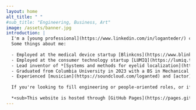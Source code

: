 ```yaml
---
layout: home
alt_title: " "
#sub_title: "Engineering, Business, Art"
image: /assets/banner.jpg
introduction: |
  I'm a [young professional](https://www.linkedin.com/in/loganteder/) currently working primarily as a software engineer.
  Some things about me:
  
  - Employed at the medical device startup [Blinkcns](https://www.blinkcns.com/) (Charleston, SC) for over five years in various roles involving full-stack software engineering, hardware deployment, clinical research, management, and design.
  - Employed at the consumer technology startup [LUMIQ](https://lumiq.tech/) (also Charleston) since April as an engineer, involving GIS and manufacturing.
  - Lead inventor of *[Systems and methods for eyelid localization](https://patents.google.com/patent/WO2022251703A2/en)* and *[Systems and methods for determining eye closure status](https://patents.google.com/patent/WO2023154899A1/en)*, both with Blinkcns.
  - Graduated from Columbia University in 2023 with a BS in Mechanical Engineering.
  - Experienced [musician](https://soundcloud.com/loganted) and [actor](https://charlestonstage.com/helium-cast-2018) with a bit of formal training in each.
  
  If you're looking to fill engineering or people-oriented roles, or if you'd like to collaborate on a project, I'd love to hear from you. I'm a quick learner who's always up for a new challenge!
  
  *<sub>This website is hosted through [GitHub Pages](https://pages.github.com/), source available [here](https://github.com/LTeder/lteder.github.io).</sub>*
---
```

